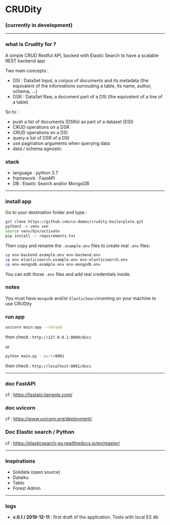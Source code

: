 
# CRUDity

### (currently in development)

------
### what is Crudity for ? 

A simple CRUD Restful API, backed with Elastic Search to have a scalable REST backend app

Two main concepts :
- DSI : DataSet Input, a corpus of documents and its metadata (the equivalent of the informations surrouding a table, its name, author, schema, ...)
- DSR : DataSet Raw, a document part of a DSI (the equivalent of a line of a table)

So to : 
- push a list of documents (DSRs) as part of a dataset (DSI)
- CRUD operations on a DSR
- CRUD operations on a DSI
- query a list of DSR of a DSI
- use pagination arguments when querying data
- data / schema agnostic

### stack

- language : python 3.7
- framework : FastAPI
- DB : Elastic Search and/or MongoDB

-----
### install app 

Go to your destination folder and type : 

```sh
git clone https://github.com/co-demos/crudity-boilerplate.git
python3 -m venv ven
source venv/bin/activate
pip install -r requirements.txt
```

Then copy and rename the `.example.env` files to create real `.env` files:

```bash
cp env-backend.example.env env-backend.env
cp env-elasticsearch.example.env env-elasticsearch.env
cp env-mongodb.example.env env-mongodb.env
```
You can edit those `.env` files and add real credentials inside. 


### notes

You must have `mongodb` and/or `ElasticSearch`running on your machine to use CRUDity

### run app 
```sh
uvicorn main:app --reload
```
then check : `http://127.0.0.1:8000/docs`

or 

```sh
python main.py --port=8001
```
then check : `http://localhost:8001/docs`

-----

### doc FastAPI 
cf : https://fastapi.tiangolo.com/

### doc uvicorn
cf : https://www.uvicorn.org/deployment/

### Doc Elastic search / Python 
cf : https://elasticsearch-py.readthedocs.io/en/master/


----

### Inspirations

- Solidata (open source)
- Dataiku 
- Tablo
- Forest Admin

--------

### logs

- **v.0.1 / 2019-12-11** : 
  first draft of the application. Tests with local ES db